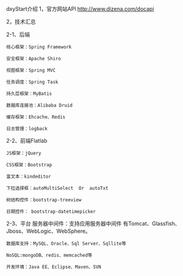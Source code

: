 
dxyStart介绍
1，官方网站API
   http://www.dizena.com/docapi

2，技术汇总

2-1、后端

    核心框架：Spring Framework
    
    安全框架：Apache Shiro
    
    视图框架：Spring MVC
    
    任务调度：Spring Task
    
    持久层框架：MyBatis
    
    数据库连接池：Alibaba Druid
    
    缓存框架：Ehcache、Redis
    
    日志管理：logback
    

2-2、前端Flatlab

    JS框架：jQuery
    
    CSS框架：Bootstrap
    
    富文本：kindeditor
    
    下拉选择框：autoMultiSelect  Or  autoTxt
    
    树结构控件：bootstrap-treeview
    
    日期控件： bootstrap-datetimepicker

2-3、平台
    服务器中间件：支持应用服务器中间件 有Tomcat、Glassfish、Jboss、WebLogic、WebSphere。
    
    数据库支持：MySQL、Oracle、Sql Server、Sqllite等
    
    NoSQL:mongoDB、redis、memcached等
    
    开发环境：Java EE、Eclipse、Maven、SVN 
    
    
    
